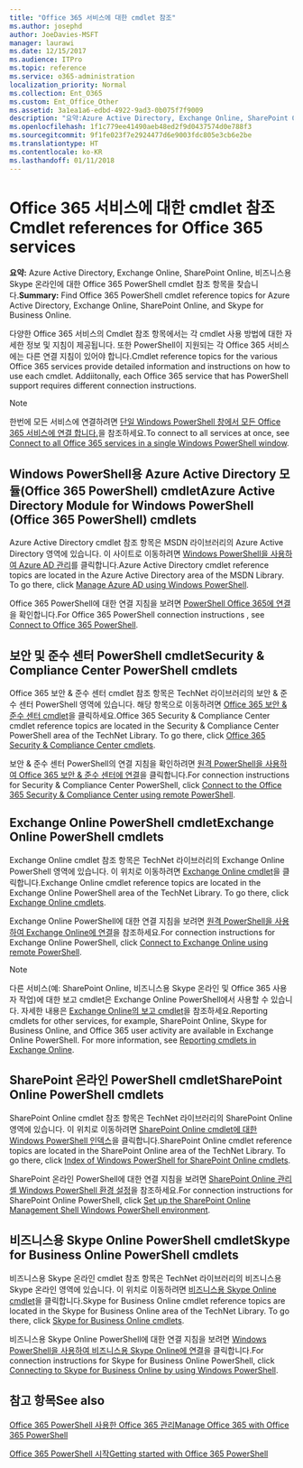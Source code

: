 ```yaml
---
title: "Office 365 서비스에 대한 cmdlet 참조"
ms.author: josephd
author: JoeDavies-MSFT
manager: laurawi
ms.date: 12/15/2017
ms.audience: ITPro
ms.topic: reference
ms.service: o365-administration
localization_priority: Normal
ms.collection: Ent_O365
ms.custom: Ent_Office_Other
ms.assetid: 3a1ea1a6-edbd-4922-9ad3-0b075f7f9009
description: "요약:Azure Active Directory, Exchange Online, SharePoint Online, 비즈니스용 Skype 온라인에 대한 Office 365 PowerShell cmdlet 참조 항목을 찾습니다."
ms.openlocfilehash: 1f1c779ee41490aeb48ed2f9d0437574d0e788f3
ms.sourcegitcommit: 9f1fe023f7e2924477d6e9003fdc805e3cb6e2be
ms.translationtype: HT
ms.contentlocale: ko-KR
ms.lasthandoff: 01/11/2018
---
```

# <a name="cmdlet-references-for-office-365-services"></a><span data-ttu-id="1c851-103">Office 365 서비스에 대한 cmdlet 참조</span><span class="sxs-lookup"><span data-stu-id="1c851-103">Cmdlet references for Office 365 services</span></span>

 <span data-ttu-id="1c851-104">**요약:** Azure Active Directory, Exchange Online, SharePoint Online, 비즈니스용 Skype 온라인에 대한 Office 365 PowerShell cmdlet 참조 항목을 찾습니다.</span><span class="sxs-lookup"><span data-stu-id="1c851-104">**Summary:** Find Office 365 PowerShell cmdlet reference topics for Azure Active Directory, Exchange Online, SharePoint Online, and Skype for Business Online.</span></span>
  
<span data-ttu-id="1c851-p101">다양한 Office 365 서비스의 Cmdlet 참조 항목에서는 각 cmdlet 사용 방법에 대한 자세한 정보 및 지침이 제공됩니다. 또한 PowerShell이 지원되는 각 Office 365 서비스에는 다른 연결 지침이 있어야 합니다.</span><span class="sxs-lookup"><span data-stu-id="1c851-p101">Cmdlet reference topics for the various Office 365 services provide detailed information and instructions on how to use each cmdlet. Addiitonally, each Office 365 service that has PowerShell support requires different connection instructions.</span></span>
  
> [!NOTE]
> <span data-ttu-id="1c851-107">한번에 모든 서비스에 연결하려면 [단일 Windows PowerShell 창에서 모든 Office 365 서비스에 연결 합니다.](connect-to-all-office-365-services-in-a-single-windows-powershell-window.md)을 참조하세요.</span><span class="sxs-lookup"><span data-stu-id="1c851-107">To connect to all services at once, see [Connect to all Office 365 services in a single Windows PowerShell window](connect-to-all-office-365-services-in-a-single-windows-powershell-window.md).</span></span> 
  
## <a name="azure-active-directory-module-for-windows-powershell-office-365-powershell-cmdlets"></a><span data-ttu-id="1c851-108">Windows PowerShell용 Azure Active Directory 모듈(Office 365 PowerShell) cmdlet</span><span class="sxs-lookup"><span data-stu-id="1c851-108">Azure Active Directory Module for Windows PowerShell (Office 365 PowerShell) cmdlets</span></span>

<span data-ttu-id="1c851-p102">Azure Active Directory cmdlet 참조 항목은 MSDN 라이브러리의 Azure Active Directory 영역에 있습니다. 이 사이트로 이동하려면 [Windows PowerShell을 사용하여 Azure AD 관리](https://go.microsoft.com/fwlink/p/?LinkId=691475)를 클릭합니다.</span><span class="sxs-lookup"><span data-stu-id="1c851-p102">Azure Active Directory cmdlet reference topics are located in the Azure Active Directory area of the MSDN Library. To go there, click [Manage Azure AD using Windows PowerShell](https://go.microsoft.com/fwlink/p/?LinkId=691475).</span></span>
  
<span data-ttu-id="1c851-111">Office 365 PowerShell에 대한 연결 지침을 보려면 [PowerShell Office 365에 연결](connect-to-office-365-powershell.md)을 확인합니다.</span><span class="sxs-lookup"><span data-stu-id="1c851-111">For Office 365 PowerShell connection instructions , see [Connect to Office 365 PowerShell](connect-to-office-365-powershell.md).</span></span>
  
## <a name="security-amp-compliance-center-powershell-cmdlets"></a><span data-ttu-id="1c851-112">보안 및 준수 센터 PowerShell cmdlet</span><span class="sxs-lookup"><span data-stu-id="1c851-112">Security &amp; Compliance Center PowerShell cmdlets</span></span>

<span data-ttu-id="1c851-p103">Office 365 보안 &amp; 준수 센터 cmdlet 참조 항목은 TechNet 라이브러리의 보안 &amp; 준수 센터 PowerShell 영역에 있습니다. 해당 항목으로 이동하려면 [Office 365 보안 &amp; 준수 센터 cmdlet](https://go.microsoft.com/fwlink/p/?LinkId=627085)을 클릭하세요.</span><span class="sxs-lookup"><span data-stu-id="1c851-p103">Office 365 Security &amp; Compliance Center cmdlet reference topics are located in the Security &amp; Compliance Center PowerShell area of the TechNet Library. To go there, click [Office 365 Security &amp; Compliance Center cmdlets](https://go.microsoft.com/fwlink/p/?LinkId=627085).</span></span>
  
<span data-ttu-id="1c851-115">보안 &amp; 준수 센터 PowerShell의 연결 지침을 확인하려면 [원격 PowerShell을 사용하여 Office 365 보안 &amp; 준수 센터에 연결](https://go.microsoft.com/fwlink/p/?LinkId=627084)을 클릭합니다.</span><span class="sxs-lookup"><span data-stu-id="1c851-115">For connection instructions for Security &amp; Compliance Center PowerShell, click [Connect to the Office 365 Security &amp; Compliance Center using remote PowerShell](https://go.microsoft.com/fwlink/p/?LinkId=627084).</span></span>
  
## <a name="exchange-online-powershell-cmdlets"></a><span data-ttu-id="1c851-116">Exchange Online PowerShell cmdlet</span><span class="sxs-lookup"><span data-stu-id="1c851-116">Exchange Online PowerShell cmdlets</span></span>

<span data-ttu-id="1c851-p104">Exchange Online cmdlet 참조 항목은 TechNet 라이브러리의 Exchange Online PowerShell 영역에 있습니다. 이 위치로 이동하려면 [Exchange Online cmdlet](https://go.microsoft.com/fwlink/p/?LinkID=328213)을 클릭합니다.</span><span class="sxs-lookup"><span data-stu-id="1c851-p104">Exchange Online cmdlet reference topics are located in the Exchange Online PowerShell area of the TechNet Library. To go there, click [Exchange Online cmdlets](https://go.microsoft.com/fwlink/p/?LinkID=328213).</span></span>
  
<span data-ttu-id="1c851-119">Exchange Online PowerShell에 대한 연결 지침을 보려면 [원격 PowerShell을 사용하여 Exchange Online에 연결](https://go.microsoft.com/fwlink/p/?LinkId=396554)을 참조하세요.</span><span class="sxs-lookup"><span data-stu-id="1c851-119">For connection instructions for Exchange Online PowerShell, click [Connect to Exchange Online using remote PowerShell](https://go.microsoft.com/fwlink/p/?LinkId=396554).</span></span>
  
> [!NOTE]
> <span data-ttu-id="1c851-p105">다른 서비스(예: SharePoint Online, 비즈니스용 Skype 온라인 및 Office 365 사용자 작업)에 대한 보고 cmdlet은 Exchange Online PowerShell에서 사용할 수 있습니다. 자세한 내용은 [Exchange Online의 보고 cmdlet](https://go.microsoft.com/fwlink/p/?LinkId=691595)을 참조하세요.</span><span class="sxs-lookup"><span data-stu-id="1c851-p105">Reporting cmdlets for other services, for example, SharePoint Online, Skype for Business Online, and Office 365 user activity are available in Exchange Online PowerShell. For more information, see [Reporting cmdlets in Exchange Online](https://go.microsoft.com/fwlink/p/?LinkId=691595).</span></span> 
  
## <a name="sharepoint-online-powershell-cmdlets"></a><span data-ttu-id="1c851-122">SharePoint 온라인 PowerShell cmdlet</span><span class="sxs-lookup"><span data-stu-id="1c851-122">SharePoint Online PowerShell cmdlets</span></span>

<span data-ttu-id="1c851-p106">SharePoint Online cmdlet 참조 항목은 TechNet 라이브러리의 SharePoint Online 영역에 있습니다. 이 위치로 이동하려면 [SharePoint Online cmdlet에 대한 Windows PowerShell 인덱스](https://go.microsoft.com/fwlink/p/?LinkId=691476)을 클릭합니다.</span><span class="sxs-lookup"><span data-stu-id="1c851-p106">SharePoint Online cmdlet reference topics are located in the SharePoint Online area of the TechNet Library. To go there, click [Index of Windows PowerShell for SharePoint Online cmdlets](https://go.microsoft.com/fwlink/p/?LinkId=691476).</span></span>
  
<span data-ttu-id="1c851-125">SharePoint 온라인 PowerShell에 대한 연결 지침을 보려면 [SharePoint Online 관리 셸 Windows PowerShell 환경 설정](https://go.microsoft.com/fwlink/p/?LinkId=691603)을 참조하세요.</span><span class="sxs-lookup"><span data-stu-id="1c851-125">For connection instructions for SharePoint Online PowerShell, click [Set up the SharePoint Online Management Shell Windows PowerShell environment](https://go.microsoft.com/fwlink/p/?LinkId=691603).</span></span>
  
## <a name="skype-for-business-online-powershell-cmdlets"></a><span data-ttu-id="1c851-126">비즈니스용 Skype Online PowerShell cmdlet</span><span class="sxs-lookup"><span data-stu-id="1c851-126">Skype for Business Online PowerShell cmdlets</span></span>

<span data-ttu-id="1c851-p107">비즈니스용 Skype 온라인 cmdlet 참조 항목은 TechNet 라이브러리의 비즈니스용 Skype 온라인 영역에 있습니다. 이 위치로 이동하려면 [비즈니스용 Skype Online cmdlet](https://go.microsoft.com/fwlink/p/?LinkId=691474)을 클릭합니다.</span><span class="sxs-lookup"><span data-stu-id="1c851-p107">Skype for Business Online cmdlet reference topics are located in the Skype for Business Online area of the TechNet Library. To go there, click [Skype for Business Online cmdlets](https://go.microsoft.com/fwlink/p/?LinkId=691474).</span></span>
  
<span data-ttu-id="1c851-129">비즈니스용 Skype Online PowerShell에 대한 연결 지침을 보려면 [Windows PowerShell을 사용하여 비즈니스용 Skype Online에 연결](https://go.microsoft.com/fwlink/p/?LinkId=691607)을 클릭합니다.</span><span class="sxs-lookup"><span data-stu-id="1c851-129">For connection instructions for Skype for Business Online PowerShell, click [Connecting to Skype for Business Online by using Windows PowerShell](https://go.microsoft.com/fwlink/p/?LinkId=691607).</span></span>
  
## <a name="see-also"></a><span data-ttu-id="1c851-130">참고 항목</span><span class="sxs-lookup"><span data-stu-id="1c851-130">See also</span></span>

#### 

[<span data-ttu-id="1c851-131">Office 365 PowerShell 사용한 Office 365 관리</span><span class="sxs-lookup"><span data-stu-id="1c851-131">Manage Office 365 with Office 365 PowerShell</span></span>](manage-office-365-with-office-365-powershell.md)
  
[<span data-ttu-id="1c851-132">Office 365 PowerShell 시작</span><span class="sxs-lookup"><span data-stu-id="1c851-132">Getting started with Office 365 PowerShell</span></span>](getting-started-with-office-365-powershell.md)

